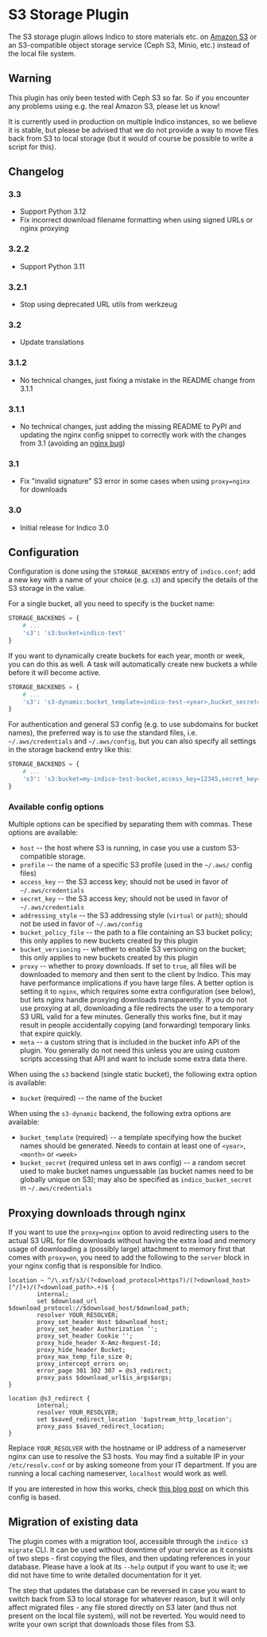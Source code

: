 # S3 Storage Plugin

The S3 storage plugin allows Indico to store materials etc. on [Amazon S3][amazon-s3] or
an S3-compatible object storage service (Ceph S3, Minio, etc.) instead of the local file
system.

## Warning

This plugin has only been tested with Ceph S3 so far. So if you encounter any problems
using e.g. the real Amazon S3, please let us know!

It is currently used in production on multiple Indico instances, so we believe it is
stable, but please be advised that we do not provide a way to move files back from S3
to local storage (but it would of course be possible to write a script for this).

## Changelog

### 3.3

- Support Python 3.12
- Fix incorrect download filename formatting when using signed URLs or nginx proxying

### 3.2.2

- Support Python 3.11

### 3.2.1

- Stop using deprecated URL utils from werkzeug

### 3.2

- Update translations

### 3.1.2

- No technical changes, just fixing a mistake in the README change from 3.1.1

### 3.1.1

- No technical changes, just adding the missing README to PyPI and updating the nginx
  config snippet to correctly work with the changes from 3.1 (avoiding an [nginx bug][nginx-bug])

### 3.1

- Fix "invalid signature" S3 error in some cases when using `proxy=nginx` for downloads

### 3.0

- Initial release for Indico 3.0

## Configuration

Configuration is done using the `STORAGE_BACKENDS` entry of `indico.conf`; add a new key
with a name of your choice (e.g. `s3`) and specify the details of the S3 storage in the
value.

For a single bucket, all you need to specify is the bucket name:

```python
STORAGE_BACKENDS = {
    # ...
    's3': 's3:bucket=indico-test'
}
```

If you want to dynamically create buckets for each year, month or week, you can do this
as well. A task will automatically create new buckets a while before it will become active.


```python
STORAGE_BACKENDS = {
    # ...
    's3': 's3-dynamic:bucket_template=indico-test-<year>,bucket_secret=somethingrandom'
}
```

For authentication and general S3 config (e.g. to use subdomains for bucket names), the
preferred way is to use the standard files, i.e. `~/.aws/credentials` and `~/.aws/config`,
but you can also specify all settings in the storage backend entry like this:

```python
STORAGE_BACKENDS = {
    # ...
    's3': 's3:bucket=my-indico-test-bucket,access_key=12345,secret_key=topsecret'
}
```

### Available config options

Multiple options can be specified by separating them with commas. These options are available:

- `host` -- the host where S3 is running, in case you use a custom S3-compatible storage.
- `profile` -- the name of a specific S3 profile (used in the `~/.aws/` config files)
- `access_key` -- the S3 access key; should not be used in favor of `~/.aws/credentials`
- `secret_key` -- the S3 access key; should not be used in favor of `~/.aws/credentials`
- `addressing_style` -- the S3 addressing style (`virtual` or `path`); should not be used in
  favor of `~/.aws/config`
- `bucket_policy_file` -- the path to a file containing an S3 bucket policy; this only applies
  to new buckets created by this plugin
- `bucket_versioning` -- whether to enable S3 versioning on the bucket; this only applies to new
  buckets created by this plugin
- `proxy` -- whether to proxy downloads. If set to `true`, all files will be downloaded to memory
  and then sent to the client by Indico. This may have performance implications if you have large
  files. A better option is setting it to `nginx`, which requires some extra configuration (see below),
  but lets nginx handle proxying downloads transparently. If you do not use proxying at all,
  downloading a file redirects the user to a temporary S3 URL valid for a few minutes. Generally
  this works fine, but it may result in people accidentally copying (and forwarding) temporary
  links that expire quickly.
- `meta` -- a custom string that is included in the bucket info API of the plugin. You generally do
  not need this unless you are using custom scripts accessing that API and want to include some
  extra data there.

When using the `s3` backend (single static bucket), the following extra option is available:

- `bucket` (required) -- the name of the bucket

When using the `s3-dynamic` backend, the following extra options are available:

- `bucket_template` (required) -- a template specifying how the bucket names should be generated.
  Needs to contain at least one of `<year>`, `<month>` or `<week>`
- `bucket_secret` (required unless set in aws config) -- a random secret used to make bucket names
  unguessable (as bucket names need to be globally unique on S3); may also be specified as
  `indico_bucket_secret` in `~/.aws/credentials`

## Proxying downloads through nginx

If you want to use the `proxy=nginx` option to avoid redirecting users to the actual S3 URL
for file downloads without having the extra load and memory usage of downloading a (possibly
large) attachment to memory first that comes with `proxy=on`, you need to add the following
to the `server` block in your nginx config that is responsible for Indico.

```nginx
location ~ ^/\.xsf/s3/(?<download_protocol>https?)/(?<download_host>[^/]+)/(?<download_path>.+)$ {
        internal;
        set $download_url $download_protocol://$download_host/$download_path;
        resolver YOUR_RESOLVER;
        proxy_set_header Host $download_host;
        proxy_set_header Authorization '';
        proxy_set_header Cookie '';
        proxy_hide_header X-Amz-Request-Id;
        proxy_hide_header Bucket;
        proxy_max_temp_file_size 0;
        proxy_intercept_errors on;
        error_page 301 302 307 = @s3_redirect;
        proxy_pass $download_url$is_args$args;
}

location @s3_redirect {
        internal;
        resolver YOUR_RESOLVER;
        set $saved_redirect_location '$upstream_http_location';
        proxy_pass $saved_redirect_location;
}
```

Replace `YOUR_RESOLVER` with the hostname or IP address of a nameserver nginx can use to
resolve the S3 hosts. You may find a suitable IP in your `/etc/resolv.conf` or by asking
someone from your IT department. If you are running a local caching nameserver, `localhost`
would work as well.

If you are interested in how this works, check [this blog post][nginx-blog] on which this
config is based.

## Migration of existing data

The plugin comes with a migration tool, accessible through the `indico s3 migrate` CLI.
It can be used without downtime of your service as it consists of two steps - first copying
the files, and then updating references in your database. Please have a look at its `--help`
output if you want to use it; we did not have time to write detailed documentation for it yet.

The step that updates the database can be reversed in case you want to switch back from S3
to local storage for whatever reason, but it will only affect migrated files - any file stored
directly on S3 later (and thus not present on the local file system), will not be reverted.
You would need to write your own script that downloads those files from S3.


[amazon-s3]: https://aws.amazon.com/s3/
[nginx-blog]: https://www.mediasuite.co.nz/blog/proxying-s3-downloads-nginx/
[nginx-bug]: https://trac.nginx.org/nginx/ticket/2320
